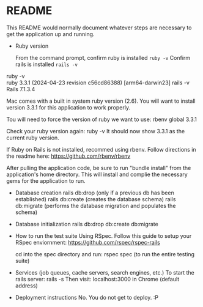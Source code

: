 # README

This README would normally document whatever steps are necessary to get the
application up and running.

* Ruby version

  From the command prompt, confirm ruby is installed
    `ruby -v`
  Confirm rails is installed
    `rails -v`

ruby -v                                 
ruby 3.3.1 (2024-04-23 revision c56cd86388) [arm64-darwin23]
rails -v
Rails 7.1.3.4

Mac comes with a built in system ruby version (2.6). You will want to install version 3.3.1 for this application to work properly.

Tou will need to force the version of ruby we want to use:
  rbenv global 3.3.1

Check your ruby version again:
  ruby -v
It should now show 3.3.1 as the current ruby version.

If Ruby on Rails is not installed, recommed using rbenv. Follow directions in the readme here:
  https://github.com/rbenv/rbenv

After pulling the application code, be sure to run "bundle install" from the application's home directory. This will install and complie the necessary gems for the application to run.

* Database creation
    rails db:drop (only if a previous db has been established)
    rails db:create (creates the database schema)
    rails db:migrate (performs the database migration and populates the schema)

* Database initialization
  rails db:drop db:create db:migrate

* How to run the test suite
    Using RSpec. Follow this guide to setup your RSpec enviornment:
    https://github.com/rspec/rspec-rails

  cd into the spec directory and run:
    rspec spec (to run the entire testing suite)

* Services (job queues, cache servers, search engines, etc.)
    To start the rails server:
      rails -s
    Then visit: localhost:3000 in Chrome (default address)

* Deployment instructions
  No. You do not get to deploy. :P

